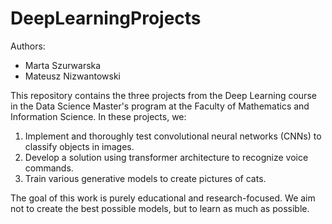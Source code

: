 # DeepLearningProjects

Authors:

- Marta Szurwarska
- Mateusz Nizwantowski

This repository contains the three projects from the Deep Learning course in the Data Science Master's program at the Faculty of Mathematics and Information Science. In these projects, we:

1. Implement and thoroughly test convolutional neural networks (CNNs) to classify objects in images.
2. Develop a solution using transformer architecture to recognize voice commands.
3. Train various generative models to create pictures of cats.

The goal of this work is purely educational and research-focused. We aim not to create the best possible models, but to learn as much as possible.
